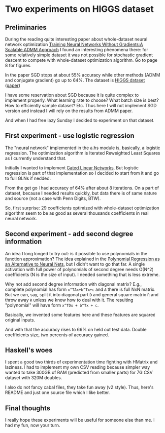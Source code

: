Two experiments on HIGGS dataset
================================


Preliminaries
--------------

During the reading quite interesting paper about whole-dataset neural network optimization [Training Neural Networks Without Gradients:A Scalable ADMM Approach](https://arxiv.org/pdf/1605.02026.pdf) I found an interesting phenomena there: for some relatively simple dataset it was not possible for stochastic gradient descent to compete with whole-dataset optimization algorithm. Go to page 8 for figures.

In the paper SGD stops at about 55% accuracy while other methods (ADMM and conjugate gradient) go up to 64%. The dataset is [HIGGS dataset](https://archive.ics.uci.edu/ml/datasets/HIGGS#) ([paper](https://arxiv.org/pdf/1402.4735.pdf))

I have some reservation about SGD because it is quite complex to implement properly. What learning rate to choose? What batch size is best? How to efficiently sample dataset? Etc. Thus here I will not implement SGD version and instead I will rely on the results from ADMM paper.

And when I had free lazy Sunday I decided to experiment on that dataset.


First experiment - use logistic regression
------------------------------------------

The "neural network" implemented in the a.hs module is, basically, a logistic regression. The optimization algorithm is Iterated Reweighted Least Squares as I currently understand that.

Initially I wanted to implement [Gated Linear Networks](https://arxiv.org/pdf/1910.01526.pdf). But logistic regression is part of that implementation so I decided to start from it and go to full GLNs if nedded.

From the get go I had accuracy of 64% after about 8 iterations. On a part of dataset, because I needed results quickly, but data there is of same nature and source (not a case with Penn Digits, BTW).

So, first surprise: 29 coefficients optimized with whole-dataset optimization algorithm seem to be as good as several thousands coefficients in real neural network.


Second experiment - add second degree information
------------------------------------------------

An idea I long longed to try out: is it possible to use polynomials in the function approximation? The idea explained in the [Polynomial Regression as an Alternative to Neural Nets](https://arxiv.org/pdf/1806.06850.pdf), but I didn't want to go that far. A single activation with full power of polynomials of second degree needs O(N^2) coefficients (N is the size of input). I needed something that is less extreme.

Why not add second degree information with diagonal matrix? E.g., complete polynomial has form ``x^TAx+b^Tx+c`` and ``A`` there is full NxN matrix. But we can, say, split it into diagonal part ``D`` and general square matrix ``R`` and throw away ``R`` unless we know how to deal with it. The resulting "polynomial" will have form ``x^TDx + b^Tx + c``.

Basically, we invented some features here and these features are squared original inputs.

And with that the accuracy rises to 66% on held out test data. Double coefficients size, two percents of accuracy gained.


Haskell's woes
------------

I spent a good two thirds of experimentation time fighting with HMatrix and laziness. I had to implement my own CSV reading because simpler way wanted to take 300GB of RAM (predicted from smaller parts) for 7G CSV dataset with 320M doubles.

I also do not fancy cabal files, they take fun away (v2 style). Thus, here's README and just one source file which I like better.

Final thoughts
--------------

I really hope these experiments will be useful for someone else than me. I had my fun, now your turn.

